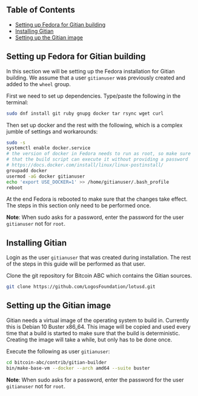 Table of Contents
------------------

- [Setting up Fedora for Gitian building](#setting-up-fedora-for-gitian-building)
- [Installing Gitian](#installing-gitian)
- [Setting up the Gitian image](#setting-up-the-gitian-image)


Setting up Fedora for Gitian building
--------------------------------------

In this section we will be setting up the Fedora installation for Gitian building.
We assume that a user `gitianuser` was previously created and added to the `wheel` group.

First we need to set up dependencies. Type/paste the following in the terminal:

```bash
sudo dnf install git ruby gnupg docker tar rsync wget curl
```

Then set up docker and the rest with the following, which is a complex jumble of settings and workarounds:

```bash
sudo -s
systemctl enable docker.service
# the version of docker in Fedora needs to run as root, so make sure
# that the build script can execute it without providing a password
# https://docs.docker.com/install/linux/linux-postinstall/
groupadd docker
usermod -aG docker gitianuser
echo 'export USE_DOCKER=1' >> /home/gitianuser/.bash_profile
reboot
```

At the end Fedora is rebooted to make sure that the changes take effect. The steps in this
section only need to be performed once.

**Note**: When sudo asks for a password, enter the password for the user `gitianuser` not for `root`.

Installing Gitian
------------------

Login as the user `gitianuser` that was created during installation.
The rest of the steps in this guide will be performed as that user.

Clone the git repository for Bitcoin ABC which contains the Gitian sources.

```bash
git clone https://github.com/LogosFoundation/lotusd.git
```

Setting up the Gitian image
-------------------------

Gitian needs a virtual image of the operating system to build in.
Currently this is Debian 10 Buster x86_64.
This image will be copied and used every time that a build is started to
make sure that the build is deterministic.
Creating the image will take a while, but only has to be done once.

Execute the following as user `gitianuser`:

```bash
cd bitcoin-abc/contrib/gitian-builder
bin/make-base-vm --docker --arch amd64 --suite buster
```

**Note**: When sudo asks for a password, enter the password for the user `gitianuser` not for `root`.
